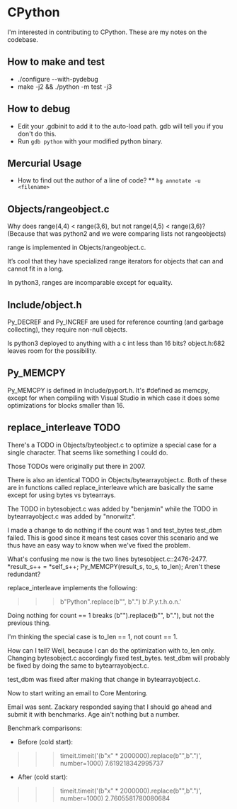# CPython

I'm interested in contributing to CPython. These are my notes on
the codebase.

## How to make and test

* ./configure --with-pydebug
* make -j2 && ./python -m test -j3

## How to debug

* Edit your .gdbinit to add it to the auto-load path.
  gdb will tell you if you don't do this.
* Run `gdb python` with your modified python binary.

## Mercurial Usage

* How to find out the author of a line of code?
** `hg annotate -u <filename>`

## Objects/rangeobject.c

Why does range(4,4) < range(3,6), but not range(4,5) < range(3,6)?
(Because that was python2 and we were comparing lists not rangeobjects)

range is implemented in Objects/rangeobject.c.

It’s cool that they have specialized range iterators for objects that
can and cannot fit in a long.

In python3, ranges are incomparable except for equality.

## Include/object.h

Py_DECREF and Py_INCREF are used for reference counting
(and garbage collecting), they require non-null objects.

Is python3 deployed to anything with a c int less than 16 bits?
object.h:682 leaves room for the possibility.

## Py_MEMCPY

Py_MEMCPY is defined in Include/pyport.h. It's #defined as memcpy,
except for when compiling with Visual Studio in which case it does
some optimizations for blocks smaller than 16.

## replace_interleave TODO

There's a TODO in Objects/byteobject.c to optimize a special case for
a single character. That seems like something I could do.

Those TODOs were originally put there in 2007.

There is also an identical TODO in Objects/bytearrayobject.c.
Both of these are in functions called replace_interleave which are
basically the same except for using bytes vs bytearrays.

The TODO in bytesobject.c was added by "benjamin" while the TODO in
bytearrayobject.c was added by "nnorwitz".

I made a change to do nothing if the count was 1 and test_bytes
test_dbm failed. This is good since it means test cases cover this
scenario and we thus have an easy way to know when we've fixed the problem.

What's confusing me now is the two lines bytesobject.c::2476-2477.
        *result_s++ = *self_s++;
        Py_MEMCPY(result_s, to_s, to_len);
Aren't these redundant?

replace_interleave implements the following: 
>>> b"Python".replace(b"", b".")
  b'.P.y.t.h.o.n.'

Doing nothing for count == 1 breaks (b"").replace(b"", b"."),
but not the previous thing.

I'm thinking the special case is to_len == 1, not count == 1.

How can I tell? Well, because I can do the optimization with to_len
only. Changing bytesobject.c accordingly fixed test_bytes. test_dbm
will probably be fixed by doing the same to bytearrayobject.c.

test_dbm was fixed after making that change in bytearrayobject.c.

Now to start writing an email to Core Mentoring.

Email was sent. Zackary responded saying that I should go ahead and
submit it with benchmarks. Age ain't nothing but a number.

Benchmark comparisons:
* Before (cold start):
>>> timeit.timeit('(b"x" * 2000000).replace(b"",b".")', number=1000)
7.619218342995737
* After (cold start):
>>> timeit.timeit('(b"x" * 2000000).replace(b"",b".")', number=1000)
2.7605581780080684
